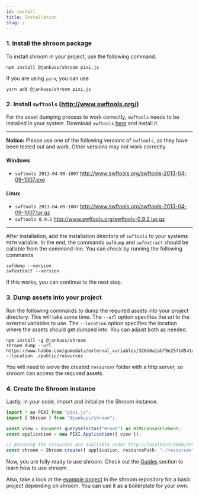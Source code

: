 ```yaml
---
id: install
title: Installation
slug: /
---
```


### 1. Install the shroom package

To install shroom in your project, use the following command.

```
npm install @jankuss/shroom pixi.js
```

If you are using `yarn`, you can use

```
yarn add @jankuss/shroom pixi.js
```

### 2. Install `swftools` (http://www.swftools.org/)

For the asset dumping process to work correctly, `swftools` needs to be installed in your system.
Download `swftools` [here](http://www.swftools.org/download.html) and install it.

---

**Notice:** Please use one of the following versions of `swftools`, as they have been tested out and work. Other versions may not work correctly.

#### Windows

- `swftools 2013-04-09-1007` http://www.swftools.org/swftools-2013-04-09-1007.exe

#### Linux

- `swftools 2013-04-09-1007` http://www.swftools.org/swftools-2013-04-09-1007.tar.gz
- `swftools 0.9.2` http://www.swftools.org/swftools-0.9.2.tar.gz

---

After installation, add the installation directory of `swftools` to your systems `PATH` variable.
In the end, the commands `swfdump` and `swfextract` should be callable from the command line.
You can check by running the following commands

```
swfdump --version
swfextract --version
```

If this works, you can continue to the next step.

### 3. Dump assets into your project

Run the following commands to dump the required assets into your project directory. This will take some time.
The `--url` option specifies the url to the external variables to use. The `--location` option specifies the location where the assets should get dumped into.
You can adjust both as needed.

```
npm install -g @jankuss/shroom
shroom dump --url https://www.habbo.com/gamedata/external_variables/326b0a1abf9e2571d541ac05e6eb3173b83bddea --location ./public/resources
```

You will need to serve the created `resources` folder with a http server, so shroom can access the required assets.

### 4. Create the Shroom instance

Lastly, in your code, import and initialize the Shroom instance.

```ts
import * as PIXI from "pixi.js";
import { Shroom } from "@jankuss/shroom";

const view = document.querySelector("#root") as HTMLCanvasElement;
const application = new PIXI.Application({ view });

// Assuming the resources are available under http://localhost:8080/resources
const shroom = Shroom.create({ application, resourcePath: "./resources" });
```

Now, you are fully ready to use shroom.
Check out the [Guides](guides/create-room.md) section to learn how to use shroom.

Also, take a look at the [example project](https://github.com/jankuss/shroom/tree/master/example) in the shroom repository for a basic project depending on shroom.
You can use it as a boilerplate for your own.
